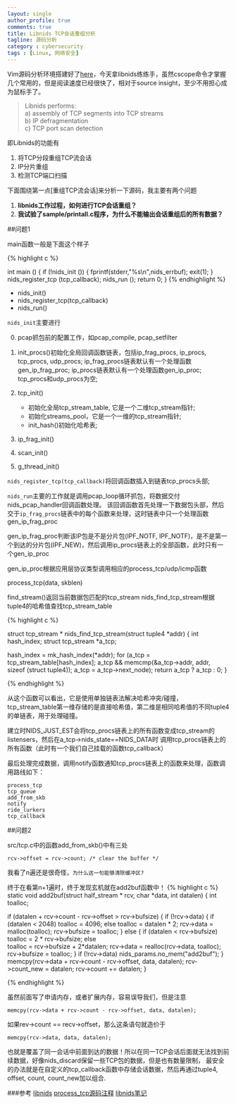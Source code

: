 ```yaml
---
layout: single
author_profile: true
comments: true
title: Libnids TCP会话重组分析
tagline: 源码分析
category : cybersecurity
tags : [Linux, 网络安全]
---
```


Vim源码分析环境搭建好了[here](http://onestraw.net/linux/vim-notes)，今天拿libnids练练手，虽然cscope命令才掌握几个常用的，但是阅读速度已经很快了，相对于source insight，至少不用担心成为鼠标手了。

> Libnids performs:  
  a) assembly of TCP segments into TCP streams  
  b) IP defragmentation   
  c) TCP port scan detection   

即Libnids的功能有

1. 将TCP分段重组TCP流会话
2. IP分片重组
3. 检测TCP端口扫描

下面围绕第一点[重组TCP流会话]来分析一下源码，我主要有两个问题

1. **libnids工作过程，如何进行TCP会话重组？**
2. **我试验了sample/printall.c程序，为什么不能输出会话重组后的所有数据？**

##问题1

main函数一般是下面这个样子


{% highlight c %}
 
int main ()
{
  if (!nids_init ())
  {
  	fprintf(stderr,"%s\n",nids_errbuf);
  	exit(1);
  }
  nids_register_tcp (tcp_callback);
  nids_run ();
  return 0;
}
{% endhighlight %}

- nids_init()
- nids_register_tcp(tcp_callback)
- nids_run()

`nids_init`主要进行

0. pcap抓包前的配置工作，如pcap_compile, pcap_setfilter
1. init_procs()初始化全局回调函数链表，包括ip_frag_procs, ip_procs, tcp_procs, udp_procs; 
ip_frag_procs链表默认有一个处理函数gen_ip_frag_proc;
ip_procs链表默认有一个处理函数gen_ip_proc;
tcp_procs和udp_procs为空;

2. tcp_init()
	- 初始化全局tcp_stream_table, 它是一个二维tcp_stream指针;
	- 初始化streams_pool，它是一个一维的tcp_stream指针;
	- init_hash()初始化哈希表;
3. ip_frag_init()
4. scan_init()
5. g_thread_init()


`nids_register_tcp(tcp_callback)`将回调函数插入到链表tcp_procs头部;

`nids_run`主要的工作就是调用pcap_loop循环抓包，将数据交付nids_pcap_handler回调函数处理。
该回调函数首先处理一下数据包头部，然后交于`ip_frag_procs`链表中的每个函数来处理，这时链表中只一个处理函数gen_ip_frag_proc

gen_ip_frag_proc判断该IP包是不是分片包(IPF_NOTF, IPF_NOTF)，是不是第一个到达的分片包(IPF_NEW)，然后调用ip_procs链表上的全部函数，此时只有一个gen_ip_proc

gen_ip_proc根据应用层协议类型调用相应的process_tcp/udp/icmp函数

process_tcp(data, skblen)

find_stream()返回当前数据包匹配的tcp_stream
	nids_find_tcp_stream根据tuple4的哈希值查找tcp_stream_table
	
{% highlight c %}

struct tcp_stream *
nids_find_tcp_stream(struct tuple4 *addr)
{
  int hash_index;
  struct tcp_stream *a_tcp;

  hash_index = mk_hash_index(*addr);
  for (a_tcp = tcp_stream_table[hash_index];
       a_tcp && memcmp(&a_tcp->addr, addr, sizeof (struct tuple4));
       a_tcp = a_tcp->next_node);
  return a_tcp ? a_tcp : 0;
}
 
{% endhighlight %}

从这个函数可以看出，它是使用单独链表法解决哈希冲突/碰撞，tcp_stream_table第一维存储的是直接哈希值，第二维是相同哈希值的不同tuple4的单链表，用于处理碰撞。   

建立时NIDS_JUST_EST会将tcp_procs链表上的所有函数变成tcp_stream的listensers，然后在a_tcp->nids_state==NIDS_DATA时
调用tcp_procs链表上的所有函数（此时有一个我们自己挂载的函数tcp_callback）

最后处理完成数据，调用notify函数通知tcp_procs链表上的函数来处理，函数调用路线如下：

    process_tcp
    tcp_queue
    add_from_skb
    notify
    ride_lurkers
    tcp_callback
    
##问题2

src/tcp.c中的函数add_from_skb()中有三处  

`rcv->offset = rcv->count; /* clear the buffer */`   

我看了n遍还是很奇怪，`为什么这一句能够清除缓冲区?`  

终于在看第n+1遍时，终于发现玄机就在add2buf函数中！
{% highlight c %}
static void
add2buf(struct half_stream * rcv, char *data, int datalen)
{
  int toalloc;
  
  if (datalen + rcv->count - rcv->offset > rcv->bufsize) {
    if (!rcv->data) {
      if (datalen < 2048)
	toalloc = 4096;
      else
	toalloc = datalen * 2;
      rcv->data = malloc(toalloc);
      rcv->bufsize = toalloc;
    }
    else {
      if (datalen < rcv->bufsize)
      	toalloc = 2 * rcv->bufsize;
      else	
      	toalloc = rcv->bufsize + 2*datalen;
      rcv->data = realloc(rcv->data, toalloc);
      rcv->bufsize = toalloc;
    }
    if (!rcv->data)
      nids_params.no_mem("add2buf");
  }
  memcpy(rcv->data + rcv->count - rcv->offset, data, datalen);
  rcv->count_new = datalen;
  rcv->count += datalen;
}

{% endhighlight %}

虽然前面写了申请内存，或者扩展内存，容易误导我们，但是注意  
 
`memcpy(rcv->data + rcv->count - rcv->offset, data, datalen);`  

如果rev->count == recv->offset，那么这条语句就造价于

`memcpy(rcv->data, data, datalen);`  

也就是覆盖了同一会话中前面到达的数据！所以在同一TCP会话后面就无法找到前续数据，好像nids_discard保留一些TCP包的数据，但是也有数量限制，
最安全的办法就是在自定义的tcp_callback函数中存储会话数据，然后再通过tuple4, offset, count, count_new加以组合.

###参考
[libnids](https://github.com/MITRECND/libnids)
[process_tcp源码注释](http://blog.csdn.net/aaa6695798/article/details/5221867)
[libnids笔记](http://www.cnblogs.com/chenyadong/archive/2011/12/17/2291157.html)
